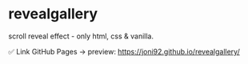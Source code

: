 # revealgallery
scroll reveal effect - only html, css &amp; vanilla.


✅ Link GitHub Pages -> preview: https://joni92.github.io/revealgallery/

